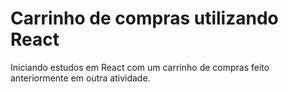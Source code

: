 # Carrinho de compras utilizando React

Iniciando estudos em React com um carrinho de compras feito anteriormente em outra atividade.